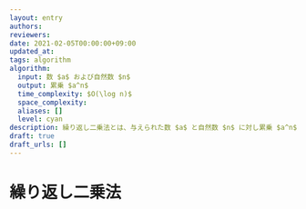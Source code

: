```yaml
---
layout: entry
authors:
reviewers:
date: 2021-02-05T00:00:00+09:00
updated_at:
tags: algorithm
algorithm:
  input: 数 $a$ および自然数 $n$
  output: 累乗 $a^n$
  time_complexity: $O(\log n)$
  space_complexity:
  aliases: []
  level: cyan
description: 繰り返し二乗法とは、与えられた数 $a$ と自然数 $n$ に対し累乗 $a^n$ を $O(\log n)$ 回の乗算で求めるアルゴリズムのひとつ。$1 = a^0, a = a^1, a^2 = a \cdot a, a^4 = a^2 \cdot a^2, a^8 = a^4 \cdot a^4, \dots$ を計算し、これらを適切に掛け合わせることで、合計 $O(\log n)$ 回の乗算で $a^n$ が求まる。競技プログラミングにおいては行列などに対してもよく用いられる。
draft: true
draft_urls: []
---
```


# 繰り返し二乗法
